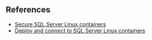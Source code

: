 
## References
- [Secure SQL Server Linux containers](https://learn.microsoft.com/en-us/sql/linux/sql-server-linux-docker-container-security?view=sql-server-2017)
- [Deploy and connect to SQL Server Linux containers](https://learn.microsoft.com/en-us/sql/linux/sql-server-linux-docker-container-deployment?view=sql-server-2017&pivots=cs1-bash#buildnonrootcontainer)